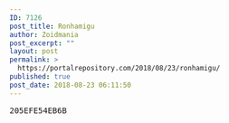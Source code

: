 ```yaml
---
ID: 7126
post_title: Ronhamigu
author: Zoidmania
post_excerpt: ""
layout: post
permalink: >
  https://portalrepository.com/2018/08/23/ronhamigu/
published: true
post_date: 2018-08-23 06:11:50
---
```

<pre>205EFE54EB6B</pre>